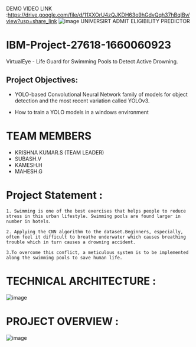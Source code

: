 DEMO VIDEO LINK :https://drive.google.com/file/d/11XXOrU4zQJKDH63o9hGdvQqh37hBqIBv/view?usp=share_link
![image](https://user-images.githubusercontent.com/100918407/203213298-2b7a18a5-3ea2-4a27-ae5c-33637cc4caa4.png)
UNIVERSIRT ADMIT ELIGIBILITY PREDICTOR
# IBM-Project-27618-1660060923
VirtualEye - Life Guard for Swimming Pools to Detect Active Drowning.
## Project Objectives:  

- YOLO-based Convolutional Neural Network family of models for object detection and the most recent variation called YOLOv3.

- How to train a YOLO models in a windows environment
# TEAM MEMBERS
- KRISHNA KUMAR.S (TEAM LEADER)
- SUBASH.V
- KAMESH.H
- MAHESH.G

# Project Statement :

    1. Swimming is one of the best exercises that helps people to reduce stress in this urban lifestyle. Swimming pools are found larger in number in hotels.

    2. Applying the CNN algorithm to the dataset.Beginners, especially, often feel it difficult to breathe underwater which causes breathing trouble which in turn causes a drowning accident.

    3.To overcome this conflict, a meticulous system is to be implemented along the swimming pools to save human life.
    
# TECHNICAL ARCHITECTURE :
![image](https://user-images.githubusercontent.com/100918407/203212474-81d7f0f2-69ee-4c31-8601-03e38de9a38b.png)
# PROJECT OVERVIEW :
![image](https://user-images.githubusercontent.com/100918407/203212662-2407a2ff-8d56-4c38-989c-9dcb04d01473.png)


